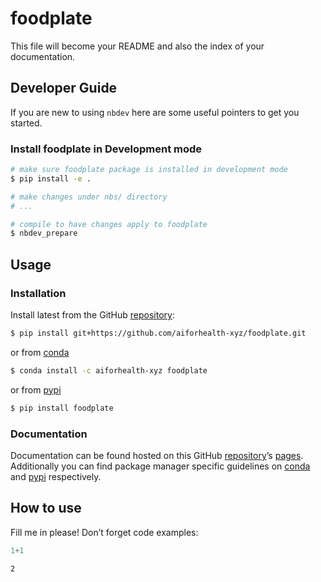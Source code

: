 # foodplate


<!-- WARNING: THIS FILE WAS AUTOGENERATED! DO NOT EDIT! -->

This file will become your README and also the index of your
documentation.

## Developer Guide

If you are new to using `nbdev` here are some useful pointers to get you
started.

### Install foodplate in Development mode

``` sh
# make sure foodplate package is installed in development mode
$ pip install -e .

# make changes under nbs/ directory
# ...

# compile to have changes apply to foodplate
$ nbdev_prepare
```

## Usage

### Installation

Install latest from the GitHub
[repository](https://github.com/aiforhealth-xyz/foodplate):

``` sh
$ pip install git+https://github.com/aiforhealth-xyz/foodplate.git
```

or from [conda](https://anaconda.org/aiforhealth-xyz/foodplate)

``` sh
$ conda install -c aiforhealth-xyz foodplate
```

or from [pypi](https://pypi.org/project/foodplate/)

``` sh
$ pip install foodplate
```

### Documentation

Documentation can be found hosted on this GitHub
[repository](https://github.com/aiforhealth-xyz/foodplate)’s
[pages](https://aiforhealth-xyz.github.io/foodplate/). Additionally you
can find package manager specific guidelines on
[conda](https://anaconda.org/aiforhealth-xyz/foodplate) and
[pypi](https://pypi.org/project/foodplate/) respectively.

## How to use

Fill me in please! Don’t forget code examples:

``` python
1+1
```

    2
